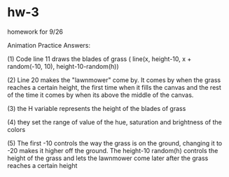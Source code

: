# hw-3
homework for 9/26 


Animation Practice Answers:

(1) Code line 11 draws the blades of grass ( line(x, height-10, x + random(-10, 10), height-10-random(h))

(2) Line 20 makes the "lawnmower" come by. It comes by when the grass reaches a certain height, the first time when it fills the canvas and the rest of the time it comes by when its above the middle of the canvas.

(3) the H variable represents the height of the blades of grass 

(4) they set the range of value of the hue, saturation and brightness of the colors

(5) The first -10 controls the way the grass is on the ground, changing it to -20 makes it higher off the ground. The height-10 random(h) controls the height of the grass and lets the lawnmower come later after the grass reaches a certain height
